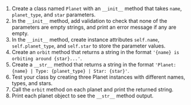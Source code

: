 1. Create a class named `Planet` with an `__init__` method that takes `name`, `planet_type`, and `star` parameters.
2. In the `__init__` method, add validation to check that none of the parameters are empty strings, and print an error message if any are empty.
3. In the `__init__` method, create instance attributes `self.name`, `self.planet_type`, and `self.star` to store the parameter values.
4. Create an `orbit` method that returns a string in the format `'{name} is orbiting around {star}...'`.
5. Create a `__str__` method that returns a string in the format `'Planet: {name} | Type: {planet_type} | Star: {star}'`.
6. Test your class by creating three Planet instances with different names, types, and stars.
7. Call the `orbit` method on each planet and print the returned string.
8. Print each planet object to see the `__str__` method output.